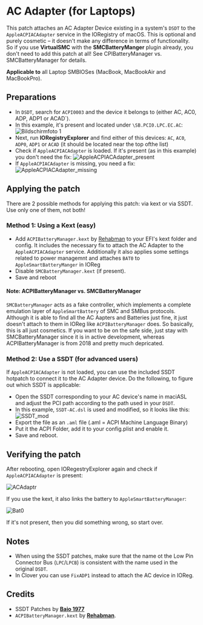 # AC Adapter (for Laptops)
This patch attaches an AC Adapter Device existing in a system's `DSDT` to the `AppleACPIACAdapter` service in the IORegistry of macOS. This is optional and purely cosmetic – it doesn't make any difference in terms of functionality. So if you use **VirtualSMC** with the **SMCBatteryManger** plugin already, you don't need to add this patch at all! See CPIBatteryManager vs. SMCBatteryManager for details.

**Applicable to** all Laptop SMBIOSes (MacBook, MacBookAir and MacBookPro). 

## Preparations
- In `DSDT`, search for `ACPI0003` and the device it belongs to (either AC, AC0, ADP, ADP1 or ACAD`). 
- In this example, it's present and located under `\SB.PCI0.LPC.EC.AC`: 
	![Bildschirmfoto 1](https://user-images.githubusercontent.com/76865553/139686755-00929243-000b-459d-9d02-5ab9b0f720c6.png)
- Next, run **IORegistryExplorer** and find either of this devices: `AC`, `AC0`, `ADP0`, `ADP1` or `ACAD` (it should be located near the top ofthe list)
- Check if `AppleACPIACAdapter` is loaded. If it's present (as in this example) you don't need the fix: ![AppleACPIACAdapter_present](https://user-images.githubusercontent.com/76865553/139686991-d0104672-31f1-4ccf-949b-cd44ff9a4537.png)
- If `AppleACPIACAdapter` is missing, you need a fix: ![AppleACPIACAdapter_missing](https://user-images.githubusercontent.com/76865553/139687029-acdd7853-6d7c-43fc-b421-f2c718af45c2.png)

## Applying the patch
There are 2 possible methods for applying this patch: via kext or via SSDT. Use only one of them, not both!

### Method 1: Using a Kext (easy)
- Add `ACPIBatteryManager.kext` by [Rehabman](https://bitbucket.org/RehabMan/os-x-acpi-battery-driver/downloads/) to your EFI's kext folder and config. It includes the necessary fix to attach the AC Adapter to the `AppleACPIACAdapter` service. Additionally it also applies some settings related to power managemnt and attaches `BAT0` to `AppleSmartBatteryManger` in IOReg
- Disable `SMCBatteryManager.kext` (if present).
- Save and reboot

#### Note: ACPIBatteryManager vs. SMCBatteryManager
`SMCBatteryManager` acts as a fake controller, which implements a complete emulation layer of `AppleSmartBattery` of SMC and SMBus protocols. Although it is able to find all the AC Aapters and Batteries just fine, it just doesn't attach to them in IOReg like `ACPIBatteryManager` does. So basically, this is all just cosmetics. If you want to be on the safe side, just stay with SMCBatteryManager since it is in active development, whereas ACPIBatteryManager is from 2018 and pretty much depricated.

### Method 2: Use a SSDT (for advanced users)
If `AppleACPIACAdapter` is not loaded, you can use the included SSDT hotpatch to connect it to the AC Adapter device. Do the following, to figure out which SSDT is applicable:

- Open the SSDT corresponding to your AC device's name in maciASL and adjust the PCI path according to the path used in your `DSDT`.
- In this example, `SSDT-AC.dsl` is used and modified, so it looks like this: ![SSDT_mod](https://user-images.githubusercontent.com/76865553/139687058-6fad207b-019a-4253-a91e-c87011f17922.png)</br>
- Export the file as an `.aml` file (.aml = ACPI Machine Language Binary)
- Put it the ACPI Folder, add it to your config.plist and enable it.
- Save and reboot.

## Verifying the patch
After rebooting, open IORegestryExplorer again and check if `AppleACPIACAdapter` is present:

![ACAdaptr](https://user-images.githubusercontent.com/76865553/146288651-24a88e8a-fc8e-4354-b54f-7e96de2e6cfd.png)

If you use the kext, it also links the battery to `AppleSmartBatteryManager`:

![Bat0](https://user-images.githubusercontent.com/76865553/146288737-8284846d-8fc1-489b-96f6-bb5b804828ab.png)

If it's not present, then you did something wrong, so start over.

## Notes
- When using the SSDT patches, make sure that the name ot the Low Pin Connector Bus (`LPC`/`LPCB`) is consistent with the name used in the original `DSDT`.
- In Clover you can use `FixADP1` instead to attach the AC device in IOReg.

## Credits
- SSDT Patches by [**Baio 1977**](https://github.com/Baio1977/OC-Little-Translated/tree/main/01_Adding_missing_Devices_and_enabling_Features/AC%20Adapter%20FIX%20(SSDT-AC%5CAC0%5CADP0%5CADP1%5CACAD))
- `ACPIBatteryManager.kext` by [**Rehabman**](https://bitbucket.org/RehabMan/os-x-acpi-battery-driver/src/master/).

